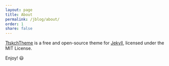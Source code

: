 ```yaml
---
layout: page
title: About
permalink: /jblog/about/
order: 1
share: false
---
```


[TtskchTheme](https://github.com/ttskch/jekyll-ttskch-theme) is a free and open-source theme for [Jekyll](http://jekyllrb.com/), licensed under the MIT License.

Enjoy! :smiley:
